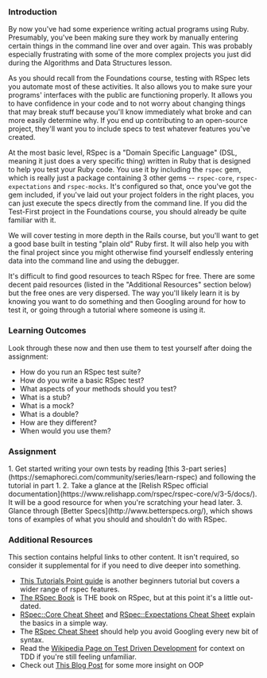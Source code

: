 ### Introduction

By now you've had some experience writing actual programs using Ruby.  Presumably, you've been making sure they work by manually entering certain things in the command line over and over again.  This was probably especially frustrating with some of the more complex projects you just did during the Algorithms and Data Structures lesson.

As you should recall from the Foundations course, testing with RSpec lets you automate most of these activities.  It also allows you to make sure your programs' interfaces with the public are functioning properly.  It allows you to have confidence in your code and to not worry about changing things that may break stuff because you'll know immediately what broke and can more easily determine why.  If you end up contributing to an open-source project, they'll want you to include specs to test whatever features you've created.

At the most basic level, RSpec is a "Domain Specific Language" (DSL, meaning it just does a very specific thing) written in Ruby that is designed to help you test your Ruby code.  You use it by including the `rspec` gem, which is really just a package containing 3 other gems -- `rspec-core`, `rspec-expectations` and `rspec-mocks`.  It's configured so that, once you've got the gem included, if you've laid out your project folders in the right places, you can just execute the specs directly from the command line.  If you did the Test-First project in the Foundations course, you should already be quite familiar with it.

We will cover testing in more depth in the Rails course, but you'll want to get a good base built in testing "plain old" Ruby first.  It will also help you with the final project since you might otherwise find yourself endlessly entering data into the command line and using the debugger.

It's difficult to find good resources to teach RSpec for free.  There are some decent paid resources (listed in the "Additional Resources" section below) but the free ones are very dispersed.  The way you'll likely learn it is by knowing you want to do something and then Googling around for how to test it, or going through a tutorial where someone is using it.

### Learning Outcomes
Look through these now and then use them to test yourself after doing the assignment:

* How do you run an RSpec test suite?
* How do you write a basic RSpec test?
* What aspects of your methods should you test?
* What is a stub?
* What is a mock?
* What is a double?
* How are they different?
* When would you use them?

### Assignment

<div class="lesson-content__panel" markdown="1">
  1. Get started writing your own tests by reading [this 3-part series](https://semaphoreci.com/community/series/learn-rspec) and following the tutorial in part 1.
  2. Take a glance at the [Relish RSpec official documentation](https://www.relishapp.com/rspec/rspec-core/v/3-5/docs/).  It will be a good resource for when you're scratching your head later.
  3. Glance through [Better Specs](http://www.betterspecs.org/), which shows tons of examples of what you should and shouldn't do with RSpec.
</div>

### Additional Resources
This section contains helpful links to other content. It isn't required, so consider it supplemental for if you need to dive deeper into something.

* [This Tutorials Point guide](https://www.tutorialspoint.com/rspec/index.htm) is another beginners tutorial but covers a wider range of rspec features.
* [The RSpec Book](http://www.amazon.com/The-RSpec-Book-Behaviour-Development/dp/1934356379) is THE book on RSpec, but at this point it's a little out-dated.
* [RSpec::Core Cheat Sheet](http://www.rubypigeon.com/posts/rspec-core-cheat-sheet/) and [RSpec::Expectations Cheat Sheet](http://www.rubypigeon.com/posts/rspec-expectations-cheat-sheet/) explain the basics in a simple way.
* The [RSpec Cheat Sheet](http://www.anchor.com.au/wp-content/uploads/rspec_cheatsheet_attributed.pdf) should help you avoid Googling every new bit of syntax.
* Read the [Wikipedia Page on Test Driven Development](http://en.wikipedia.org/wiki/Test-driven_development) for context on TDD if you're still feeling unfamiliar.
* Check out [This Blog Post](https://8thlight.com/blog/uncle-bob/2013/05/27/TheTransformationPriorityPremise.html) for some more insight on OOP
